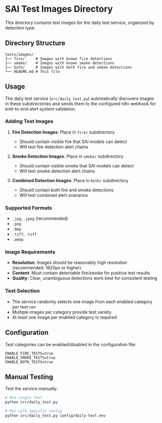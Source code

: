 # SAI Test Images Directory

This directory contains test images for the daily test service, organized by detection type.

## Directory Structure

```
tests/images/
├── fire/     # Images with known fire detections
├── smoke/    # Images with known smoke detections
├── both/     # Images with both fire and smoke detections
└── README.md # This file
```

## Usage

The daily test service (`src/daily_test.py`) automatically discovers images in these subdirectories and sends them to the configured n8n webhook for end-to-end alert system validation.

### Adding Test Images

1. **Fire Detection Images**: Place in `fire/` subdirectory
   - Should contain visible fire that SAI models can detect
   - Will test fire detection alert chains

2. **Smoke Detection Images**: Place in `smoke/` subdirectory
   - Should contain visible smoke that SAI models can detect  
   - Will test smoke detection alert chains

3. **Combined Detection Images**: Place in `both/` subdirectory
   - Should contain both fire and smoke detections
   - Will test combined alert scenarios

### Supported Formats

- `.jpg`, `.jpeg` (recommended)
- `.png`
- `.bmp`
- `.tiff`, `.tiff`
- `.webp`

### Image Requirements

- **Resolution**: Images should be reasonably high resolution (recommended: 1920px or higher)
- **Content**: Must contain detectable fire/smoke for positive test results
- **Quality**: Clear, unambiguous detections work best for consistent testing

### Test Selection

- The service randomly selects one image from each enabled category per test run
- Multiple images per category provide test variety
- At least one image per enabled category is required

## Configuration

Test categories can be enabled/disabled in the configuration file:

```env
ENABLE_FIRE_TESTS=true
ENABLE_SMOKE_TESTS=true  
ENABLE_BOTH_TESTS=true
```

## Manual Testing

Test the service manually:

```bash
# Run single test
python src/daily_test.py

# Run with specific config
python src/daily_test.py config/daily-test.env
```